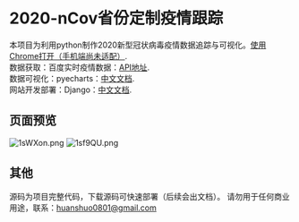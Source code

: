 # 2020-nCov省份定制疫情跟踪
本项目为利用python制作2020新型冠状病毒疫情数据追踪与可视化。[使用Chrome打开（手机端尚未适配）](http://120.55.96.4:8000/index.html/). </br>
数据获取：百度实时疫情数据：[API地址](https://service-nxxl1y2s-1252957949.gz.apigw.tencentcs.com/release/newpneumonia).  </br>
数据可视化：pyecharts：[中文文档](https://pyecharts.org/#/zh-cn/intro).  </br>
网站开发部署：Django：[中文文档](https://docs.djangoproject.com/en/3.0/).  </br>
## 页面预览
![1sWXon.png](https://s2.ax1x.com/2020/02/05/1sWXon.png)
![1sf9QU.png](https://s2.ax1x.com/2020/02/05/1sf9QU.png)</br>

## 其他
源码为项目完整代码，下载源码可快速部署（后续会出文档）。
请勿用于任何商业用途，联系：huanshuo0801@gmail.com


